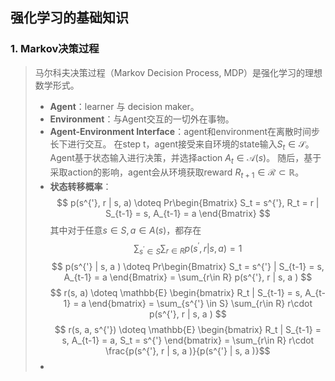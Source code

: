 ## 强化学习的基础知识


### 1. Markov决策过程

> 马尔科夫决策过程（Markov Decision Process, MDP）是强化学习的理想数学形式。
> * **Agent**：learner 与 decision maker。
> * **Environment**：与Agent交互的一切外在事物。
> * **Agent-Environment Interface**：agent和environment在离散时间步长下进行交互。
在step t，agent接受来自环境的state输入$S_t \in \mathcal{S}$。Agent基于状态输入进行决策，并选择action $A_t \in \mathcal{A}(s)$。
随后，基于采取action的影响，agent会从环境获取reward $R_{t+1} \in \mathcal{R} \subset \mathbb{R}$。
> * **状态转移概率**：
$$ p(s^{'}, r | s, a)  \doteq Pr\begin{Bmatrix} S_t = s^{'}, R_t = r | S_{t-1} = s, A_{t-1} = a  \end{Bmatrix} $$
其中对于任意$s\in S, a \in A(s)$，都存在
$$ \sum_{s^{'} \in S}  \sum_{r\in R} p(s^{'}, r | s, a) = 1 $$
$$ p(s^{'} | s, a ) \doteq Pr\begin{Bmatrix} S_t = s^{'} | S_{t-1} = s, A_{t-1} = a \end{Bmatrix} = \sum_{r\in R} p(s^{'}, r | s, a ) $$
$$ r(s, a) \doteq  \mathbb{E} \begin{bmatrix} R_t | S_{t-1} = s, A_{t-1} = a \end{bmatrix} = \sum_{s^{'} \in S} \sum_{r\in R} r\cdot p(s^{'}, r | s, a )  $$
$$ r(s, a, s^{'})  \doteq \mathbb{E} \begin{bmatrix} R_t | S_{t-1} = s, A_{t-1} = a, S_t = s^{'} \end{bmatrix} = \sum_{r\in R} r\cdot \frac{p(s^{'}, r | s, a )}{p(s^{'} | s, a )}$$
> * 